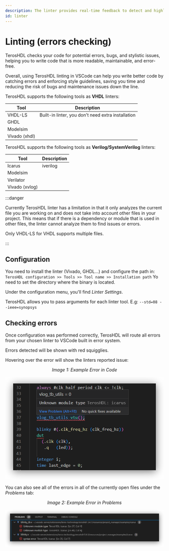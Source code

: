 ```yaml
---
description: The linter provides real-time feedback to detect and highlight errors in your HDL code.
id: linter
---
```


# Linting (errors checking)

TerosHDL checks your code for potential errors, bugs, and stylistic issues, helping you to write code that is more readable, maintainable, and error-free. 

Overall, using TerosHDL linting in VSCode can help you write better code by catching errors and enforcing style guidelines, saving you time and reducing the risk of bugs and maintenance issues down the line.

TerosHDL supports the following tools as <b>VHDL</b> linters:

<p align="center">

| Tool       | Description                                |
|------------|--------------------------------------------|
| VHDL-LS    | Built-in linter, you don't need extra installation |
| GHDL       |                                            |
| Modelsim   |                                            |
| Vivado (xhdl)    |                                       |

</p>


TerosHDL supports the following tools as <b>Verilog/SystemVerilog</b> linters:

<p align="center">

| Tool       | Description |
|------------|-------------|
| Icarus     | iverilog    |
| Modelsim   |             |
| Verilator  |             |
| Vivado (xvlog)    |       |

</p>


:::danger

Currently TerosHDL linter has a limitation in that it only analyzes the current file you are working on and does not take into account other files in your project. This means that if there is a dependency or module that is used in other files, the linter cannot analyze them to find issues or errors.

Only VHDL-LS for VHDL supports multiple files.

:::

## Configuration

You need to install the linter (Vivado, GHDL...) and configure the path in: `TerosHDL configuration >> Tools >> Tool name >> Installation path` Yo need to set the directory where the binary is located.

Under the configuration menu, you'll find <i>Linter Settings</i>.

TerosHDL allows you to pass arguments for each linter tool. E.g: `--std=08 --ieee=synopsys`

## Checking errors
Once configuration was performed correctly, TerosHDL will route all errors from your chosen linter to VSCode built in error system.

Errors detected will be shown with red squigglies.

Hovering over the error will show the linters reported issue:

<p align="center">
<i>Image 1: Example Error in Code</i>

![Example Error](/img/linter/linter-error-example.png) 
</p>

You can also see all of the errors in all of the currently open files under the <i>Problems</i> tab:
<p align="center">
<i>Image 2: Example Error in Problems</i>

![Example Error](/img/linter/linter-problems.png) 
</p>